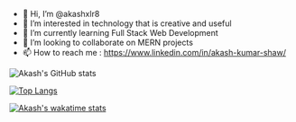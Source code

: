 - 👋 Hi, I’m @akashxlr8
- 👀 I’m interested in technology that is creative and useful
- 🌱 I’m currently learning Full Stack Web Development
- 💞️ I’m looking to collaborate on MERN projects
- 📫 How to reach me : https://www.linkedin.com/in/akash-kumar-shaw/

<!---
akashxlr8/akashxlr8 is a ✨ special ✨ repository because its `README.md` (this file) appears on your GitHub profile.
You can click the Preview link to take a look at your changes.
--->
![Akash's GitHub stats](https://github-readme-stats.vercel.app/api?username=akashxlr8&show_icons=true&theme=dark&hide_border=true)

[![Top Langs](https://github-readme-stats.vercel.app/api/top-langs/?username=akashxlr8)](https://github.com/akashxlr8/github-readme-stats)

[![Akash's wakatime stats](https://github-readme-stats.vercel.app/api/wakatime?username=akashxlr8)](https://github.com/akashxlr8/github-readme-stats)

